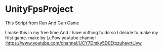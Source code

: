 # UnityFpsProject
This Script from Run And Gun Game

I make this in my free time.And I have nothing to do so I decide to make my frist game.
make by LuPow 
youtube channel :https://www.youtube.com/channel/UCY7Dmky5D0EtpzuhevrtUyw
